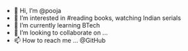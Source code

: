 - 👋 Hi, I’m @pooja
- 👀 I’m interested in #reading books, watching Indian serials
- 🌱 I’m currently learning BTech 
- 💞️ I’m looking to collaborate on ...
- 📫 How to reach me ... @GitHub

<!---
poojapc123/poojapc123 is a ✨ special ✨ repository because its `README.md` (this file) appears on your GitHub profile.
You can click the Preview link to take a look at your changes.
--->
